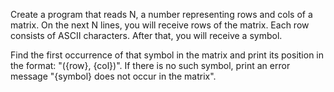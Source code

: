 Create a program that reads N, a number representing rows and cols of a matrix. On the next N lines, you will receive rows of the matrix. Each row consists of ASCII characters. After that, you will receive a symbol. 

Find the first occurrence of that symbol in the matrix and print its position in the format: "({row}, {col})". If there is no such symbol, print an error message "{symbol} does not occur in the matrix".
